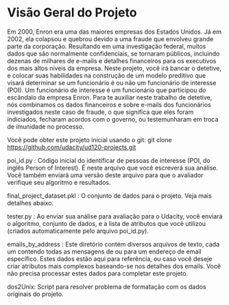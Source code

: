# Visão Geral do Projeto
Em 2000, Enron era uma das maiores empresas dos Estados Unidos.
Já em 2002, ela colapsou e quebrou devido a uma fraude que envolveu grande parte da corporação.
Resultando em uma investigação federal, muitos dados que são normalmente confidenciais, se tornaram públicos,
incluindo dezenas de milhares de e-mails e detalhes financeiros para os executivos dos mais altos níveis da empresa.
Neste projeto, você irá bancar o detetive, e colocar suas habilidades na construção de um modelo preditivo que visará
determinar se um funcionário é ou não um funcionário de interesse (POI).
Um funcionário de interesse é um funcionário que participou do escândalo da empresa Enron.
Para te auxiliar neste trabalho de detetive, nós combinamos os dados financeiros e sobre e-mails dos funcionários
investigados neste caso de fraude, o que significa que eles foram indiciados, fecharam acordos com o governo, ou
testemunharam em troca de imunidade no processo.

Você pode obter este projeto inicial usando o git: git clone https://github.com/udacity/ud120-projects.git

poi_id.py : Código inicial do identificar de pessoas de interesse (POI, do inglês Person of Interest).
É neste arquivo que você escreverá sua análise.
Você também enviará uma versão deste arquivo para que o avaliador verifique seu algoritmo e resultados. 

final_project_dataset.pkl : O conjunto de dados para o projeto. Veja mais detalhes abaixo. 

tester.py : Ao enviar sua análise para avaliação para o Udacity, você enviará o algoritmo, conjunto de dados,
e a lista de atributos que você utilizou (criados automaticamente pelo arquivo poi_id.py).

emails_by_address : Este diretório contém diversos arquivos de texto, cada um contendo todas as mensagens de ou
para um endereço de email específico. Estes dados estão aqui para referência, ou caso você deseje criar atributos
mais complexos baseando-se nos detalhes dos emails. Você não precisa processar estes dados para completar este projeto.

dos2Unix: Script para resolver problema de formatação com os dados originais do projeto.
